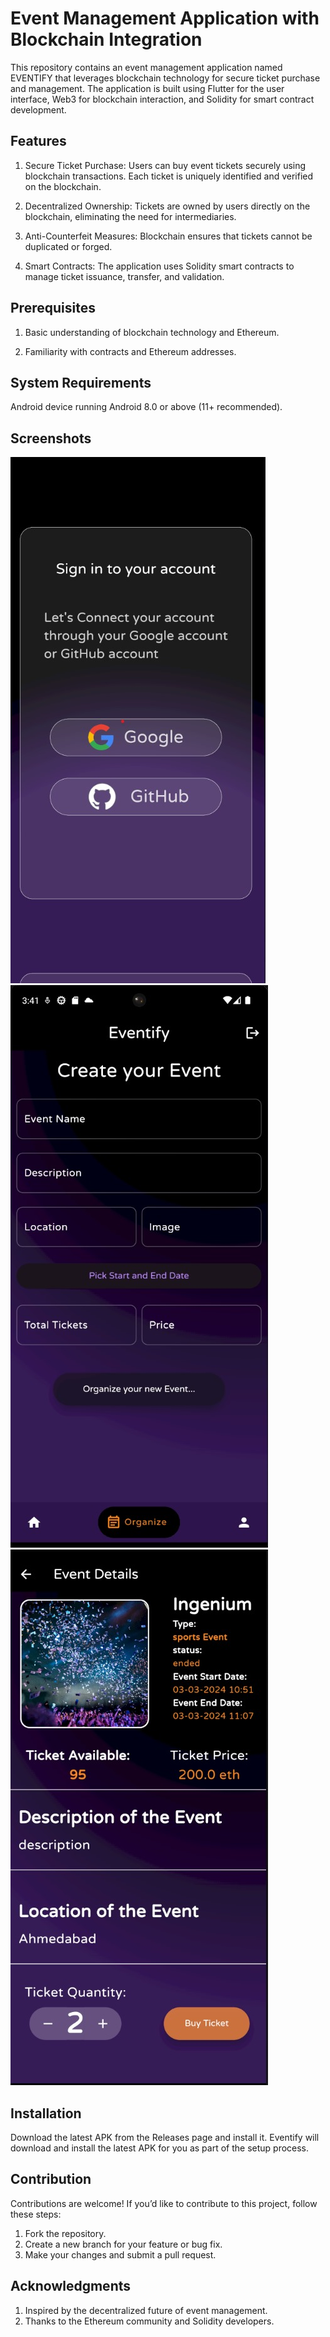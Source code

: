 
# Event Management Application with Blockchain Integration

This repository contains an event management application named EVENTIFY that leverages blockchain technology for secure ticket purchase and management. The application is built using Flutter for the user interface, Web3 for blockchain interaction, and Solidity for smart contract development.



## Features

1. Secure Ticket Purchase: Users can buy event tickets securely using blockchain transactions. Each ticket is uniquely identified and verified on the blockchain.

2. Decentralized Ownership: Tickets are owned by users directly on the blockchain, eliminating the need for intermediaries.

3. Anti-Counterfeit Measures: Blockchain ensures that tickets cannot be duplicated or forged.

4. Smart Contracts: The application uses Solidity smart contracts to manage ticket issuance, transfer, and validation.
## Prerequisites

1. Basic understanding of blockchain technology and Ethereum.

2. Familiarity with contracts and Ethereum addresses.
## System Requirements

Android device running Android 8.0 or above (11+ recommended).

## Screenshots

<img src="signin.jpeg">
<img src="createEvent.jpeg">
<img src="eventDetails.jpeg">

## Installation

Download the latest APK from the Releases page and install it. Eventify will download and install the latest APK for you as part of the setup process.
## Contribution

Contributions are welcome! If you’d like to contribute to this project, follow these steps:

1. Fork the repository.
2. Create a new branch for your feature or bug fix.
3. Make your changes and submit a pull request.

## Acknowledgments

1. Inspired by the decentralized future of event management.
2. Thanks to the Ethereum community and Solidity developers.
